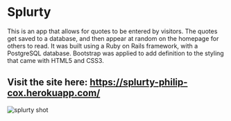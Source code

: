 # Splurty


This is an app that allows for quotes to be entered by visitors. The quotes get saved to a database, and then appear at random on the homepage for others to read. It was built using a Ruby on Rails framework, with a PostgreSQL database. Bootstrap was applied to add definition to the styling that came with HTML5 and CSS3.

## Visit the site here: https://splurty-philip-cox.herokuapp.com/


![splurty shot](https://philipcox.netlify.app/splurty.png)



